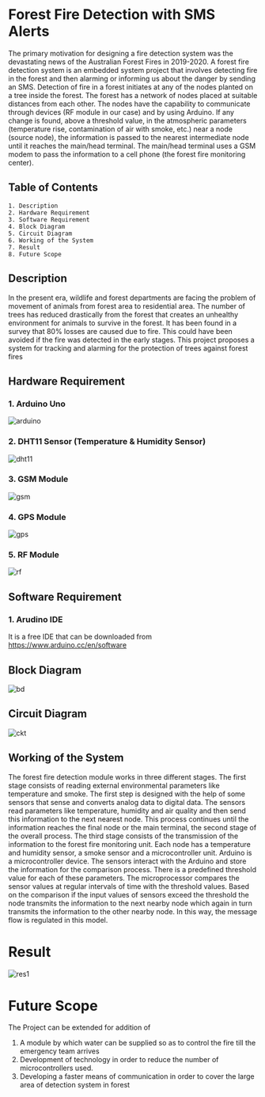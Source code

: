 # **Forest Fire Detection with SMS Alerts**

The primary motivation for designing a fire detection system was the devastating news of the Australian Forest Fires in 2019-2020. 
A forest fire detection system is an embedded system project that involves detecting fire in the forest and then alarming or informing us about the danger by sending an SMS. Detection of fire in a forest initiates at any of the nodes planted on a tree inside the forest. The forest has a network of nodes placed at suitable distances from each other. The nodes have the capability to communicate through devices (RF module in our case) and by using Arduino. If any change is found, above a threshold value, in the atmospheric parameters (temperature rise, contamination of air with smoke, etc.) near a node (source node), the information is passed to the nearest intermediate node until it reaches the main/head terminal. The main/head terminal uses a GSM modem to pass the information to a cell phone (the forest fire monitoring center).

## Table of Contents
    1. Description
    2. Hardware Requirement
    3. Software Requirement
    4. Block Diagram
    5. Circuit Diagram
    6. Working of the System
    7. Result
    8. Future Scope
    
## Description
In the present era, wildlife and forest departments are facing the problem of movement of animals from forest area to residential area. The number of trees has reduced drastically from the forest that creates an unhealthy environment for animals to survive in the forest. It has been found in a survey that 80% losses are caused due to fire. This could have been avoided if the fire was detected in the early stages. This project proposes a system for tracking and alarming for the protection of trees against forest fires

## Hardware Requirement
### 1. Arduino Uno

 ![arduino](https://encrypted-tbn0.gstatic.com/images?q=tbn:ANd9GcR2YjUpS0aymH4CJbBzL7sK1iVgSb4c9RXffw&usqp=CAU)
 
### 2. DHT11 Sensor (Temperature & Humidity Sensor)

![dht11](https://encrypted-tbn0.gstatic.com/images?q=tbn:ANd9GcQRfe5IC9jjOpvWSKQMyLQT4_BWKfgmc_6-dQ&usqp=CAU)
### 3. GSM Module
![gsm](https://encrypted-tbn0.gstatic.com/images?q=tbn:ANd9GcQQ5s9jmo_pSycY42_YG51sb4C_aIe7MmhmlsmsxZvXXOhpyQdGWm7siKM4YOdPg-JreZ8&usqp=CAU)
### 4. GPS Module
![gps](https://encrypted-tbn0.gstatic.com/images?q=tbn:ANd9GcTTaLUBLVYjXcEg1SyxCDg2OZKVBXKoVDjCVQ&usqp=CAU)
### 5. RF Module
![rf](https://encrypted-tbn0.gstatic.com/images?q=tbn:ANd9GcTonRxyscyzwWcb_s5KpxfHpK6CU0KWMLpLHg&usqp=CAU)
## Software Requirement
### 1. Arudino IDE
It is a free IDE that can be downloaded from https://www.arduino.cc/en/software
## Block Diagram
![bd](https://www.linkpicture.com/q/bd_3.png)
## Circuit Diagram
![ckt](https://www.linkpicture.com/q/ckt-diagram.png)
## Working of the System
The forest fire detection module works in three different stages. The first stage consists of reading external environmental parameters like temperature and smoke. The first step is designed with the help of some sensors that sense and converts analog data to digital data. The sensors read parameters like temperature, humidity and air quality and then send this information to the next nearest node. This process continues until the information reaches the final node or the main terminal, the second stage of the overall process. The third stage consists of the transmission of the information to the forest fire monitoring unit. Each node has a temperature and humidity sensor, a smoke sensor and a microcontroller unit. Arduino is a microcontroller device. The sensors interact with the Arduino and store the information for the comparison process. There is a predefined threshold value for each of these parameters. The microprocessor compares the sensor values at regular intervals of time with the threshold values. Based on the comparison if the input values of sensors exceed the threshold the node transmits the information to the next nearby node which again in turn transmits the information to the other nearby node. In this way, the message flow is regulated in this model.

# Result
![res1](https://www.linkpicture.com/q/result1_major.png)

# Future Scope
The Project can be extended for addition of
1. A module by which water can be supplied so as to control the fire till the emergency team arrives
2. Development of technology in order to reduce the number of microcontrollers used.
3. Developing a faster means of communication in order to cover the large area of detection system in forest







